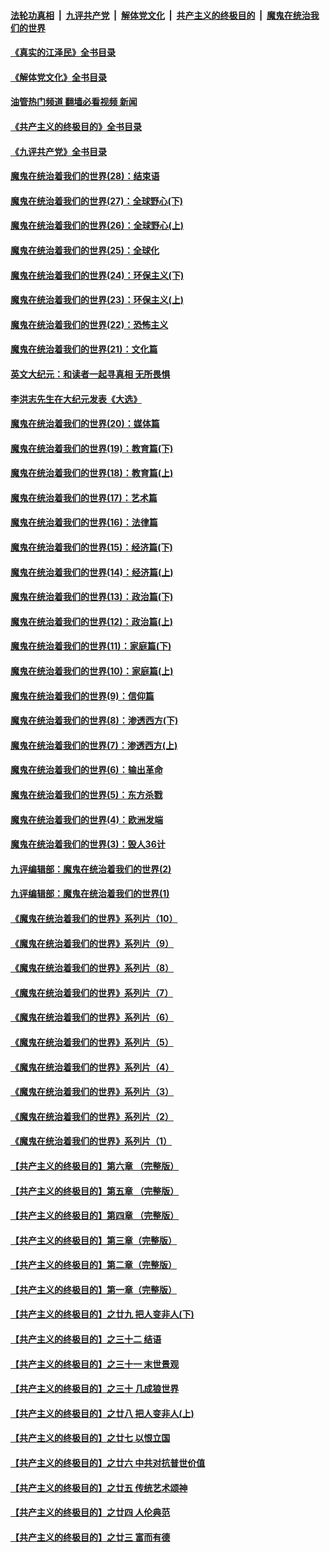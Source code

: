 ####  [法轮功真相](../../../../basic/blob/master/README.md?t=09060001) &nbsp;|&nbsp; [九评共产党](../../../../9ping.md/blob/master/README.md?t=09060001) &nbsp;|&nbsp; [解体党文化](../../../../jtdwh.md/blob/master/README.md?t=09060001)  &nbsp;|&nbsp; [共产主义的终极目的](../../../../gczydzjmd.md/blob/master/README.md?t=09060001) &nbsp;|&nbsp; [魔鬼在统治我们的世界](../../../../mgztzwmdsj.md/blob/master/README.md?t=09060001) 

#### [《真实的江泽民》全书目录](../pages/nsc422/n13721399.md?t=09060001) 

#### [《解体党文化》全书目录](../pages/nsc422/n13721157.md?t=09060001) 

#### [油管热门频道 翻墙必看视频 新闻](http://45.76.130.85:81/youtube.html?09060001)

#### [《共产主义的终极目的》全书目录](../pages/nsc422/n13721048.md?t=09060001) 

#### [《九评共产党》全书目录](../pages/nsc422/n13708085.md?t=09060001) 

#### [魔鬼在统治着我们的世界(28)：结束语](../pages/nsc422/n10936246.md?t=09060001) 

#### [魔鬼在统治着我们的世界(27)：全球野心(下)](../pages/nsc422/n10928319.md?t=09060001) 

#### [魔鬼在统治着我们的世界(26)：全球野心(上)](../pages/nsc422/n10900318.md?t=09060001) 

#### [魔鬼在统治着我们的世界(25)：全球化](../pages/nsc422/n10788205.md?t=09060001) 

#### [魔鬼在统治着我们的世界(24)：环保主义(下)](../pages/nsc422/n10695307.md?t=09060001) 

#### [魔鬼在统治着我们的世界(23)：环保主义(上)](../pages/nsc422/n10688613.md?t=09060001) 

#### [魔鬼在统治着我们的世界(22)：恐怖主义](../pages/nsc422/n10614727.md?t=09060001) 

#### [魔鬼在统治着我们的世界(21)：文化篇](../pages/nsc422/n10597706.md?t=09060001) 

#### [英文大纪元：和读者一起寻真相 无所畏惧](../pages/nsc422/n12542027.md?t=09060001) 

#### [李洪志先生在大纪元发表《大选》](../pages/nsc422/n12534746.md?t=09060001) 

#### [魔鬼在统治着我们的世界(20)：媒体篇](../pages/nsc422/n10586579.md?t=09060001) 

#### [魔鬼在统治着我们的世界(19)：教育篇(下)](../pages/nsc422/n10564808.md?t=09060001) 

#### [魔鬼在统治着我们的世界(18)：教育篇(上)](../pages/nsc422/n10526970.md?t=09060001) 

#### [魔鬼在统治着我们的世界(17)：艺术篇](../pages/nsc422/n10499093.md?t=09060001) 

#### [魔鬼在统治着我们的世界(16)：法律篇](../pages/nsc422/n10485969.md?t=09060001) 

#### [魔鬼在统治着我们的世界(15)：经济篇(下)](../pages/nsc422/n10469975.md?t=09060001) 

#### [魔鬼在统治着我们的世界(14)：经济篇(上)](../pages/nsc422/n10457370.md?t=09060001) 

#### [魔鬼在统治着我们的世界(13)：政治篇(下)](../pages/nsc422/n10448270.md?t=09060001) 

#### [魔鬼在统治着我们的世界(12)：政治篇(上)](../pages/nsc422/n10444576.md?t=09060001) 

#### [魔鬼在统治着我们的世界(11)：家庭篇(下)](../pages/nsc422/n10440961.md?t=09060001) 

#### [魔鬼在统治着我们的世界(10)：家庭篇(上)](../pages/nsc422/n10435448.md?t=09060001) 

#### [魔鬼在统治着我们的世界(9)：信仰篇](../pages/nsc422/n10432159.md?t=09060001) 

#### [魔鬼在统治着我们的世界(8)：渗透西方(下)](../pages/nsc422/n10429603.md?t=09060001) 

#### [魔鬼在统治着我们的世界(7)：渗透西方(上)](../pages/nsc422/n10426013.md?t=09060001) 

#### [魔鬼在统治着我们的世界(6)：输出革命](../pages/nsc422/n10421536.md?t=09060001) 

#### [魔鬼在统治着我们的世界(5)：东方杀戮](../pages/nsc422/n10417707.md?t=09060001) 

#### [魔鬼在统治着我们的世界(4)：欧洲发端](../pages/nsc422/n10414890.md?t=09060001) 

#### [魔鬼在统治着我们的世界(3)：毁人36计](../pages/nsc422/n10411583.md?t=09060001) 

#### [九评编辑部：魔鬼在统治着我们的世界(2)](../pages/nsc422/n10410036.md?t=09060001) 

#### [九评编辑部：魔鬼在统治着我们的世界(1)](../pages/nsc422/n10406825.md?t=09060001) 

#### [《魔鬼在统治着我们的世界》系列片（10）](../pages/nsc422/n12292670.md?t=09060001) 

#### [《魔鬼在统治着我们的世界》系列片（9）](../pages/nsc422/n12290859.md?t=09060001) 

#### [《魔鬼在统治着我们的世界》系列片（8）](../pages/nsc422/n12287445.md?t=09060001) 

#### [《魔鬼在统治着我们的世界》系列片（7）](../pages/nsc422/n12283425.md?t=09060001) 

#### [《魔鬼在统治着我们的世界》系列片（6）](../pages/nsc422/n12282314.md?t=09060001) 

#### [《魔鬼在统治着我们的世界》系列片（5）](../pages/nsc422/n12281419.md?t=09060001) 

#### [《魔鬼在统治着我们的世界》系列片（4）](../pages/nsc422/n12274024.md?t=09060001) 

#### [《魔鬼在统治着我们的世界》系列片（3）](../pages/nsc422/n12271322.md?t=09060001) 

#### [《魔鬼在统治着我们的世界》系列片（2）](../pages/nsc422/n12269049.md?t=09060001) 

#### [《魔鬼在统治着我们的世界》系列片（1）](../pages/nsc422/n12267575.md?t=09060001) 

#### [【共产主义的终极目的】第六章 （完整版）](../pages/nsc422/n11428913.md?t=09060001) 

#### [【共产主义的终极目的】第五章 （完整版）](../pages/nsc422/n11428912.md?t=09060001) 

#### [【共产主义的终极目的】第四章 （完整版）](../pages/nsc422/n11428907.md?t=09060001) 

#### [【共产主义的终极目的】第三章（完整版）](../pages/nsc422/n11428848.md?t=09060001) 

#### [【共产主义的终极目的】第二章（完整版）](../pages/nsc422/n11428831.md?t=09060001) 

#### [【共产主义的终极目的】第一章（完整版）](../pages/nsc422/n11417651.md?t=09060001) 

#### [【共产主义的终极目的】之廿九 把人变非人(下)](../pages/nsc422/n11344140.md?t=09060001) 

#### [【共产主义的终极目的】之三十二 结语](../pages/nsc422/n11360535.md?t=09060001) 

#### [【共产主义的终极目的】之三十一 末世景观](../pages/nsc422/n11351129.md?t=09060001) 

#### [【共产主义的终极目的】之三十 几成狼世界](../pages/nsc422/n11348280.md?t=09060001) 

#### [【共产主义的终极目的】之廿八 把人变非人(上)](../pages/nsc422/n11340492.md?t=09060001) 

#### [【共产主义的终极目的】之廿七 以恨立国](../pages/nsc422/n11336944.md?t=09060001) 

#### [【共产主义的终极目的】之廿六 中共对抗普世价值](../pages/nsc422/n11324785.md?t=09060001) 

#### [【共产主义的终极目的】之廿五 传统艺术颂神](../pages/nsc422/n11296396.md?t=09060001) 

#### [【共产主义的终极目的】之廿四 人伦典范](../pages/nsc422/n11296397.md?t=09060001) 

#### [【共产主义的终极目的】之廿三 富而有德](../pages/nsc422/n11283598.md?t=09060001) 

<img src='http://gfw-breaker.win/goodnews/indexes/nsc422.md' width='0px' height='0px'/>
